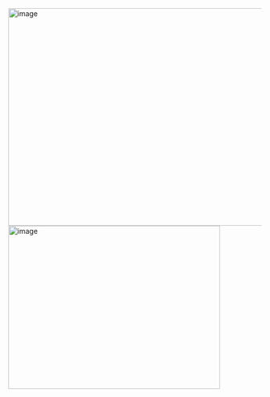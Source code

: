 <img width="617" height="433" alt="image" src="https://github.com/user-attachments/assets/dc537177-7027-4c6e-965c-0f0826620073" />


<img width="421" height="325" alt="image" src="https://github.com/user-attachments/assets/5bb85eab-1079-4995-a27c-ca559b0ae679" />
